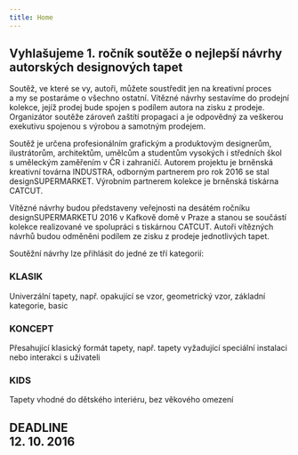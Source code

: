 ```yaml
---
title: Home
---
```


## Vyhlašujeme 1.&nbsp;ročník soutěže o&nbsp;nejlepší návrhy autorských designových tapet

Soutěž, ve které se vy, autoři, můžete soustředit jen na kreativní proces a&nbsp;my se postaráme o&nbsp;všechno ostatní. Vítězné návrhy sestavíme do prodejní kolekce, jejíž prodej bude spojen s&nbsp;podílem autora na zisku z&nbsp;prodeje. Organizátor soutěže zároveň zaštítí propagaci a&nbsp;je odpovědný za veškerou exekutivu spojenou s&nbsp;výrobou a&nbsp;samotným prodejem. 

Soutěž je určena profesionálním grafickým a&nbsp;produktovým designerům, ilustrátorům, architektům, umělcům a&nbsp;studentům vysokých i&nbsp;středních škol s&nbsp;uměleckým zaměřením v&nbsp;ČR i&nbsp;zahraničí. Autorem projektu je brněnská kreativní továrna INDUSTRA, odborným partnerem pro rok 2016 se stal designSUPERMARKET. Výrobním partnerem kolekce je brněnská tiskárna CATCUT.

Vítězné návrhy budou představeny veřejnosti na desátém ročníku designSUPERMARKETU 2016 v&nbsp;Kafkově domě v&nbsp;Praze a&nbsp;stanou se součástí kolekce realizované ve spolupráci s&nbsp;tiskárnou CATCUT. Autoři vítězných návrhů budou odměněni podílem ze zisku z&nbsp;prodeje jednotlivých tapet.

Soutěžní návrhy lze přihlásit do jedné ze tří kategorií: 

### KLASIK
Univerzální tapety, např. opakující se vzor, geometrický vzor, základní kategorie, basic

### KONCEPT
Přesahující klasický formát tapety, např. tapety vyžadující speciální instalaci nebo interakci s&nbsp;uživateli

### KIDS
Tapety vhodné do dětského interiéru, bez věkového omezení 

## DEADLINE<br>12. 10. 2016